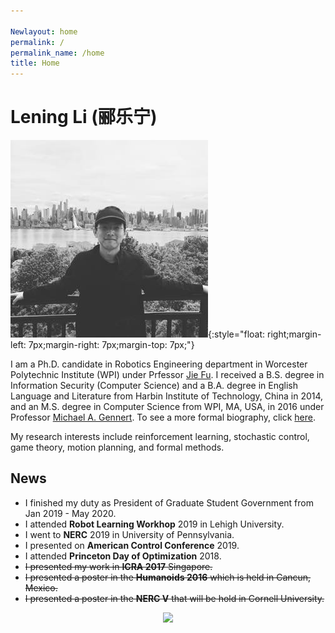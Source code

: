 ```yaml
---

Newlayout: home
permalink: /
permalink_name: /home
title: Home
---
```


# Lening Li (郦乐宁)

![](./assets/logo.jpg){:style="float: right;margin-left: 7px;margin-right: 7px;margin-top: 7px;"}

I am a Ph.D. candidate in Robotics Engineering department in Worcester Polytechnic Institute (WPI) under Prfessor [Jie Fu](https://users.wpi.edu/~jfu2/). I received a B.S. degree in Information Security (Computer Science) and a B.A. degree in English Language and Literature from Harbin Institute of Technology, China in 2014, and an M.S. degree in Computer Science from WPI, MA, USA, in 2016 under Professor [Michael A. Gennert](http://web.cs.wpi.edu/~michaelg/). To see a more formal biography, click [here](./assets/CV.pdf).

My research interests include reinforcement learning, stochastic control, game theory, motion planning, and formal methods.

## News

- I finished my duty as President of Graduate Student Government from Jan 2019 - May 2020.
- I attended **Robot Learning Workhop** 2019 in Lehigh University.
- I went to **NERC** 2019 in University of Pennsylvania.
- I presented on **American Control Conference** 2019.
- I attended **Princeton Day of Optimization** 2018.
- ~~I presented my work in **ICRA 2017** Singapore.~~
- ~~I presented a poster in the **Humanoids 2016** which is held in Cancun, Mexico.~~
- ~~I presented a poster in the **NERC V** that will be hold in Cornell University.~~

<center><a href="https://clustrmaps.com/site/1bh5y"  title="Visit tracker"><img src="//www.clustrmaps.com/map_v2.png?d=YKxOfcR9Q7KzszxH8liwU3S7J6NKaq45NNYZmS8IbzQ&cl=ffffff" /></a></center>